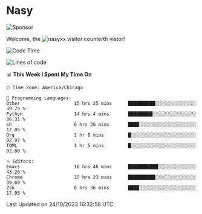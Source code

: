 # Nasy

<!--
<p align="center">
<img height="200" src="https://github-readme-stats.vercel.app/api?username=nasyxx&count_private=true&show_icons=true&theme=dracula&include_all_commits=true"/>
<img height="200" src="https://github-readme-stats.vercel.app/api/top-langs/?username=nasyxx&theme=dracula&hide=html,jupyter+notebook&count_private=true&show_icons=true"/>
</p>

  
----------------
-->

![Sponsor](https://img.shields.io/static/v1.svg?label=Sponsor&message=%E2%9D%A4&logo=GitHub&style=flat&color=pink)
 
Welcome, the ![nasyxx visitor counter](https://count.getloli.com/get/@nasyxx?theme=rule34)th vistor!
 
<!--START_SECTION:waka-->
![Code Time](http://img.shields.io/badge/Code%20Time-3%2C855%20hrs%2055%20mins-blue)

![Lines of code](https://img.shields.io/badge/From%20Hello%20World%20I%27ve%20Written-6.3%20million%20lines%20of%20code-blue)

📊 **This Week I Spent My Time On** 

```text
🕑︎ Time Zone: America/Chicago

💬 Programming Languages: 
Other                    15 hrs 25 mins      ██████████░░░░░░░░░░░░░░░   39.79 % 
Python                   14 hrs 4 mins       █████████░░░░░░░░░░░░░░░░   36.31 % 
sh                       6 hrs 36 mins       ████░░░░░░░░░░░░░░░░░░░░░   17.05 % 
Org                      1 hr 8 mins         █░░░░░░░░░░░░░░░░░░░░░░░░   02.97 % 
TOML                     1 hr 5 mins         █░░░░░░░░░░░░░░░░░░░░░░░░   02.80 % 

🔥 Editors: 
Emacs                    16 hrs 46 mins      ███████████░░░░░░░░░░░░░░   43.26 % 
Chrome                   15 hrs 23 mins      ██████████░░░░░░░░░░░░░░░   39.69 % 
Zsh                      6 hrs 36 mins       ████░░░░░░░░░░░░░░░░░░░░░   17.05 % 
```


 Last Updated on 24/10/2023 16:32:58 UTC
<!--END_SECTION:waka-->

<!-- ![visitors](https://visitor-badge.laobi.icu/badge?page_id=nasyxx.nasyxx) -->
